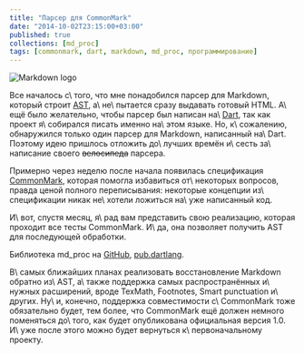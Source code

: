 ```yaml
---
title: "Парсер для CommonMark"
date: "2014-10-02T23:15:00+03:00"
published: true
collections: [md_proc]
tags: [commonmark, dart, markdown, md_proc, программирование]
---
```


![](/images/3rd-party/markdown-logo.png "Markdown logo")

Все началось с\ того, что мне понадобился парсер для Markdown, который строит [AST], а\ не\ пытается сразу выдавать 
готовый HTML. А\ ещё было желательно, чтобы парсер был написан на\ [Dart], так как проект я\ собирался писать именно 
на\ этом языке. Но, к\ сожалению, обнаружился только один парсер для Markdown, написанный на\ Dart. Поэтому идею 
пришлось отложить до\ лучших времён и\ сесть за\ написание своего ~~велосипеда~~ парсера.

Примерно через неделю после начала появилась спецификация [CommonMark], которая помогла избавиться от\ некоторых 
вопросов, правда ценой полного переписывания: некоторые концепции из\ спецификации никак не\ хотели ложиться на\ уже 
написанный код.

И\ вот, спустя месяц, я\ рад вам представить свою реализацию, которая проходит все тесты CommonMark. И\ да, она 
позволяет получить AST для последующей обработки.

Библиотека md_proc на [GitHub], [pub.dartlang][pub]. 

В\ самых ближайших планах реализовать восстановление Markdown обратно из\ AST, а\ также поддержка самых распространённых 
и\ нужных расширений, вроде TexMath, Footnotes, Smart punctuation и\ других. Ну\ и, конечно, поддержка совместимости 
с\ CommonMark тоже обязательно будет, тем более, что CommonMark ещё должен немного поменяться до\ того, как будет 
опубликована официальная версия 1.0. И\ уже после этого можно будет вернуться к\ первоначальному проекту.

[AST]: https://ru.wikipedia.org/wiki/%D0%90%D0%B1%D1%81%D1%82%D1%80%D0%B0%D0%BA%D1%82%D0%BD%D0%BE%D0%B5_%D1%81%D0%B8%D0%BD%D1%82%D0%B0%D0%BA%D1%81%D0%B8%D1%87%D0%B5%D1%81%D0%BA%D0%BE%D0%B5_%D0%B4%D0%B5%D1%80%D0%B5%D0%B2%D0%BE
[CommonMark]: http://commonmark.org/
[Dart]: https://www.dartlang.org/
[GitHub]: https://github.com/dikmax/md_proc
[pub]: https://pub.dartlang.org/packages/md_proc
